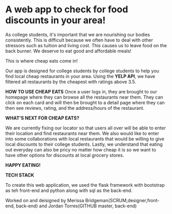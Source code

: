 # A web app to check for food discounts in your area!

As college students, it's important that we are nourishing our bodies consistently. This is difficult because we often have to deal with other stressors such as tuition and living cost. This causes us to leave food on the back burner. We deserve to eat good and affordable meals!

This is where cheap eats come in!

Our app is designed for college students by college students to help you find local cheap restaurants in your area. 
Using the **YELP API**, we have filtered all restaurants by the cheapest with ratings above 3.5. 

**HOW TO USE CHEAP EATS**
Once a user logs in, they are brought to our homepage where they can browse all the restaurants near them. They can click on each card and will then be brought to a detail page where they can then see reviews, rating, and the address/hours of the restaurant.

**WHAT'S NEXT FOR CHEAP EATS?**

We are currently fixing our locator so that users all over will be able to enter their location and find restaurants near them. We also would like to enter into some collaborations with local restaurants that would be willing to give local discounts to their college students. Lastly, we understand that eating out everyday can also be pricy no matter how cheap it is so we want to have other options for discounts at local grocery stores. 

**HAPPY EATING!**

**TECH STACK**

To create this web application, we used the flask framework with bootstrap as teh front-end and python along with sql as the back-end.


Worked on and deisigned by Merissa Bridgeman(SCRUM,designer,front-end, back-end) and Jordan Torres(GITHUB master, back-end)
